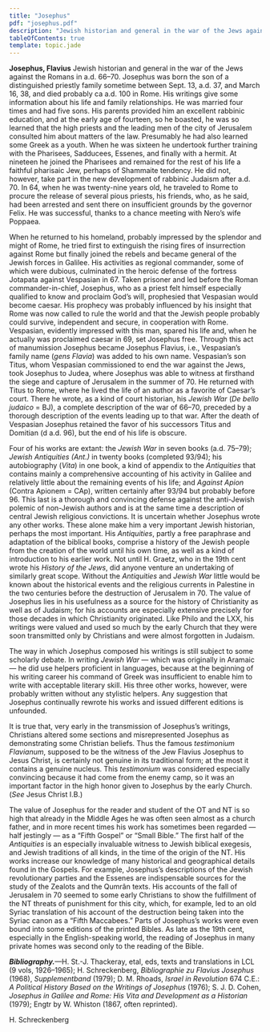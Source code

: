 ```yaml
---
title: "Josephus"
pdf: "josephus.pdf"
description: "Jewish historian and general in the war of the Jews against the Romans in A.D. 66-70."
tableOfContents: true
template: topic.jade
---
```


**Josephus, Flavius**  Jewish historian and general
in the war of the Jews against the Romans in a.d. 66–70. Josephus was
born the son of a distinguished priestly family sometime between Sept.
13, a.d. 37, and March 16, 38, and died probably ca a.d. 100 in Rome.
His writings give some information about his life and family
relationships. He was married four times and had five sons. His parents
provided him an excellent rabbinic education, and at the early age of
fourteen, so he boasted, he was so learned that the high priests and the
leading men of the city of Jerusalem consulted him about matters of the
law. Presumably he had also learned some Greek as a youth. When he was
sixteen he undertook further training with the Pharisees, Sadducees,
Essenes, and finally with a hermit. At nineteen he joined the Pharisees
and remained for the rest of his life a faithful pharisaic Jew, perhaps
of Shammaite tendency. He did not, however, take part in the new
development of rabbinic Judaism after a.d. 70. In 64, when he was
twenty-nine years old, he traveled to Rome to procure the release of
several pious priests, his friends, who, as he said, had been arrested
and sent there on insufficient grounds by the governor Felix. He was
successful, thanks to a chance meeting with Nero’s wife Poppaea.

When he returned to his homeland, probably impressed by the splendor and
might of Rome, he tried first to extinguish the rising fires of
insurrection against Rome but finally joined the rebels and became
general of the Jewish forces in Galilee. His activities as regional
commander, some of which were dubious, culminated in the heroic defense
of the fortress Jotapata against Vespasian in 67. Taken prisoner and led
before the Roman commander-in-chief, Josephus, who as a priest felt
himself especially qualified to know and proclaim God’s will, prophesied
that Vespasian would become caesar. His prophecy was probably influenced
by his insight that Rome was now called to rule the world and that the
Jewish people probably could survive, independent and secure, in
cooperation with Rome. Vespasian, evidently impressed with this man,
spared his life and, when he actually was proclaimed caesar in 69, set
Josephus free. Through this act of manumission Josephus became Josephus
Flavius, i.e., Vespasian’s family name (*gens Flavia*) was added to his
own name. Vespasian’s son Titus, whom Vespasian commissioned to end the
war against the Jews, took Josephus to Judea, where Josephus was able to
witness at firsthand the siege and capture of Jerusalem in the summer of
70. He returned with Titus to Rome, where he lived the life of an author
as a favorite of Caesar’s court. There he wrote, as a kind of court
historian, his *Jewish War* (*De bello judaico* = BJ), a complete
description of the war of 66–70, preceded by a thorough description of
the events leading up to that war. After the death of Vespasian Josephus
retained the favor of his successors Titus and Domitian (d a.d. 96), but
the end of his life is obscure.

Four of his works are extant: the *Jewish War* in seven books (a.d.
75–79); *Jewish Antiquities (Ant.)* in twenty books (completed 93/94);
his autobiography (*Vita*) in one book, a kind of appendix to the
*Antiquities* that contains mainly a comprehensive accounting of his
activity in Galilee and relatively little about the remaining events of
his life; and *Against Apion* (Contra Apionem = CAp), written certainly
after 93/94 but probably before 96. This last is a thorough and
convincing defense against the anti-Jewish polemic of non-Jewish authors
and is at the same time a description of central Jewish religious
convictions. It is uncertain whether Josephus wrote any other works.
These alone make him a very important Jewish historian, perhaps the most
important. His *Antiquities*, partly a free paraphrase and adaptation of
the biblical books, comprise a history of the Jewish people from the
creation of the world until his own time, as well as a kind of
introduction to his earlier work. Not until H. Graetz, who in the 19th
cent wrote his *History of the Jews*, did anyone venture an undertaking
of similarly great scope. Without the *Antiquities* and *Jewish War*
little would be known about the historical events and the religious
currents in Palestine in the two centuries before the destruction of
Jerusalem in 70. The value of Josephus lies in his usefulness as a
source for the history of Christianity as well as of Judaism; for his
accounts are especially extensive precisely for those decades in which
Christianity originated. Like Philo and the LXX, his writings were
valued and used so much by the early Church that they were soon
transmitted only by Christians and were almost forgotten in Judaism.

The way in which Josephus composed his writings is still subject to some
scholarly debate. In writing *Jewish War* — which was originally in
Aramaic — he did use helpers proficient in languages, because at the
beginning of his writing career his command of Greek was insufficient to
enable him to write with acceptable literary skill. His three other
works, however, were probably written without any stylistic helpers. Any
suggestion that Josephus continually rewrote his works and issued
different editions is unfounded.

It is true that, very early in the transmission of Josephus’s writings,
Christians altered some sections and misrepresented Josephus as
demonstrating some Christian beliefs. Thus the famous *testimonium
Flavianum*, supposed to be the witness of the Jew Flavius Josephus to
Jesus Christ, is certainly not genuine in its traditional form; at the
most it contains a genuine nucleus. This *testimonium* was considered
especially convincing because it had come from the enemy camp, so it was
an important factor in the high honor given to Josephus by the early
Church. (*See* Jesus Christ I.B.)

The value of Josephus for the reader and student of the OT and NT is so
high that already in the Middle Ages he was often seen almost as a
church father, and in more recent times his work has sometimes been
regarded — half jestingly — as a “Fifth Gospel” or “Small Bible.” The
first half of the *Antiquities* is an especially invaluable witness to
Jewish biblical exegesis, and Jewish traditions of all kinds, in the
time of the origin of the NT. His works increase our knowledge of many
historical and geographical details found in the Gospels. For example,
Josephus’s descriptions of the Jewish revolutionary parties and the
Essenes are indispensable sources for the study of the Zealots and the
Qumrân texts. His accounts of the fall of Jerusalem in 70 seemed to some
early Christians to show the fulfillment of the NT threats of punishment
for this city, which, for example, led to an old Syriac translation of
his account of the destruction being taken into the Syriac canon as a
“Fifth Maccabees.” Parts of Josephus’s works were even bound into some
editions of the printed Bibles. As late as the 19th cent, especially in
the English-speaking world, the reading of Josephus in many private
homes was second only to the reading of the Bible.

***Bibliography.***—H. St.-J. Thackeray, etal, eds, texts and
translations in LCL (9 vols, 1926–1965); H. Schreckenberg,
*Bibliographie zu Flavius Josephus* (1968), *Supplementband* (1979); D.
M. Rhoads, *Israel in Revolution* 674 C.E.: *A Political History Based
on the Writings of Josephus* (1976); S. J. D. Cohen, *Josephus in
Galilee and Rome: His Vita and Development as a Historian* (1979); Engtr
by W. Whiston (1867, often reprinted).

H. Schreckenberg

